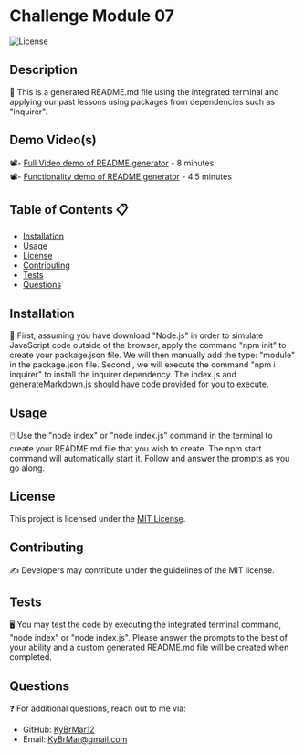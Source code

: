 # Challenge Module 07

![License](https://img.shields.io/badge/license-MIT-brightgreen)

## Description 
📝 
This is a generated README.md file using the integrated terminal and applying our past lessons using packages from dependencies such as "inquirer".


## Demo Video(s)
📽️- [Full Video demo of README generator](https://drive.google.com/file/d/11JQjV62DXJFTX2LhhoZtiVBToEUw5MER/view) - 8 minutes<br/>
📽️- [Functionality demo of README generator](https://drive.google.com/file/d/12s1NGh0PzDYathmIDTokQUg58NTwh7dU/view) - 4.5 minutes


## Table of Contents 📋 
- [Installation](#installation)
- [Usage](#usage)
- [License](#license)
- [Contributing](#contributing)
- [Tests](#tests)
- [Questions](#questions)


## Installation
💽 
First, assuming you have download "Node.js" in order to simulate JavaScript code outside of the browser, apply the command "npm init" to create your package.json file. We will then manually add the type: "module" in the package.json file. Second , we will execute the command "npm i inquirer" to install the inquirer dependency. The index.js and generateMarkdown.js should have code provided for you to execute.


## Usage
🖱️ 
Use the "node index" or "node index.js" command in the terminal to create your README.md file that you wish to create. The npm start command will automatically start it. Follow and answer the prompts as you go along.


## License
This project is licensed under the [MIT License](https://opensource.org/licenses/MIT).


## Contributing
✍️ 
Developers may contribute under the guidelines of the MIT license.


## Tests
🖥️ 
You may test the code by executing the integrated terminal command, "node index" or "node index.js". Please answer the prompts to the best of your ability and a custom generated README.md file will be created when completed.


## Questions
❓ 
For additional questions, reach out to me via:
- GitHub: [KyBrMar12](https://github.com/KyBrMar12)
- Email: KyBrMar@gmail.com
